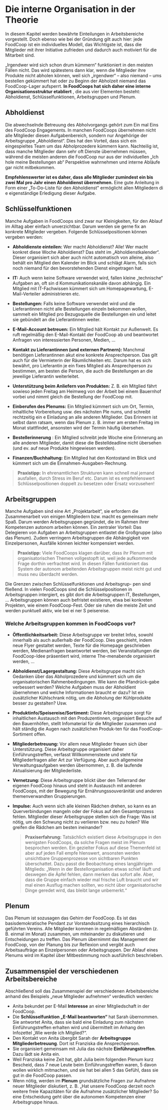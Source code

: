 # Die interne Organisation in der Theorie

In diesem Kapitel werden bewährte Einteilungen in Arbeitsbereiche
vorgestellt. Doch ebenso wie bei der Gründung gilt auch
hier: jede FoodCoop ist ein individuelles Modell, das Wichtigste
ist, dass die Mitglieder mit ihrer Initiative zufrieden und dadurch
auch motiviert für die Mitarbeit sind.

„Irgendwer wird sich schon drum kümmern“ funktioniert in
den meisten Fällen nicht. Das wird spätestens dann klar, wenn
die Mitglieder ihre Produkte nicht abholen können, weil sich
„irgendwer“ – also niemand – ums bestellen gekümmert hat
oder zu Beginn der Abholzeit niemand das FoodCoop-Lager
aufsperrt. **In FoodCoops hat sich daher eine interne
Organisationsstruktur etabliert** , die aus vier Elementen
besteht: Abholdienst, Schlüsselfunktionen, Arbeitsgruppen und
Plenum.

## Abholdienst

Die abwechselnde Betreuung des Abholvorgangs gehört zum
Ein mal Eins des FoodCoop Engagements. In manchen
FoodCoops übernehmen nicht alle Mitglieder diesen Aufgabenbereich,
sondern nur Angehörige der Arbeitsgruppe
„Abholdienst“. Dies hat den Vorteil, dass sich ein eingespieltes
Team um das Abholprozedere kümmern kann. Nachteilig ist,
dass manche Mitglieder dann sehr oft Dienste übernehmen
müssen, während die meisten anderen die FoodCoop nur aus
der individuellen „Ich hole meine Bestellungen ab“ Perspektive
wahrnehmen und interne Abläufe gar nicht mitbekommen.


**Empfehlenswerter ist es daher, dass alle Mitglieder zumindest ein
bis zwei Mal pro Jahr einen Abholdienst übernehmen.** Eine gute
Anleitung in Form einer „To-Do-Liste für den Abholdienst" ermöglicht
allen Mitgliedern di e eigenständige Erledigung dieser Aufgabe.

## Schlüsselfunktionen

Manche Aufgaben in FoodCoops sind zwar nur Kleinigkeiten,
für den Ablauf im Alltag aber einfach unverzichtbar. Darum
werden sie gerne fix an konkrete Mitglieder vergeben.
Folgende Schlüsselpositionen können vergeben werden:

* **Abholdienste einteilen:** Wer macht Abholdienst? Alle! Wer macht
konkret diese Woche Abholdienst? Das steht im „Abholdienstkalender“.
Dieser organisiert sich aber auch nicht automatisch von alleine,
also behält ein Mitglied den Kalender im Blick und schlägt Alarm, falls
sich noch niemand für den bevorstehenden Dienst eingetragen hat.

* **IT:** Auch wenn keine Software verwendet wird, fallen kleine „technische“
Aufgaben an, oft sin d Kommunikationskanäle davon abhängig.
Ein Mitglied mit IT-Fachwissen kümmert sich um Homepagewartung,
E-Mail-Verteiler administrieren etc.

* **Bestellungen:** Falls keine Software verwendet wird und die Lieferantinnen
nicht alle Bestellungen einzeln bekommen wollen, sammelt
ein Mitglied pro Bezugsquelle die Bestellungen ein und leitet sie
gebündelt an die Lieferantinnen weiter.

* **E-Mail-Account betreuen:** Ein Mitglied hält Kontakt zur Außenwelt.
Es ruft regelmäßig den E-Mail-Kontakt der FoodCoop ab und
beantwortet Anfragen von interessierten Personen, Medien, ...

* **Kontakt zu Lieferantinnen (und externen Partnern):** Manchmal
benötigen Lieferantinnen akut eine konkrete Ansprechperson.
Das gilt auch für die Vermieterin der Räumlichkeiten etc. Darum
hat es sich bewährt, pro Lieferantin je ein fixes Mitglied als
Ansprechperson zu bestimmen, am besten die Person, die auch
die Bestellungen an die jeweilige Lieferantin weiterleitet.

* **Unterstützung beim Anliefern von Produkten:** Z. B. ein Mitglied fährt
sowieso jeden Freitag am Heimweg von der Arbeit bei einem Bauernhof
vorbei und nimmt gleich die Bestellung der FoodCoop mit.

* **Einberufen des Plenums:** Ein Mitglied kümmert sich um Ort,
Termin, inhaltliche Vorbereitung usw. des nächsten Ple nums,
und schreibt rechtzeitig ein e Einladung an alle anderen Mitglieder.
Das Erinnern ist selbst dann ratsam, wenn das Plenum z. B.
immer am ersten Freitag im Monat stattfindet, ansonsten
wird der Termin häufig übersehen.

* **Bestellerinnerung** : Ein Mitglied schreibt jede Woche
eine Erinnerung an alle anderen Mitglieder, damit diese
die Bestelldeadline nicht übersehen (und ev. auf neue
Produkte hingewiesen werden).

* **Finanzen/Buchhaltung:** Ein Mitglied hat den Kontostand
im Blick und kümmert sich um die Einnahmen-Ausgaben-Rechnung.

> **Praxistipp:** In ehrenamtlichen Strukturen kann schnell
> mal jemand ausfallen, durch Stress im Beruf etc. Darum
> ist es empfehlenswert Schlüsselpositionen doppelt
> zu besetzen oder Ersatz vorzusehen!

## Arbeitsgruppen

Manche Aufgaben sind eine Art „Projektarbeit“, sie erfordern
die Zusammenarbeit von einigen Mitgliedern bzw. macht es
gemeinsam mehr Spaß. Darum werden Arbeitsgruppen gegründet,
die im Rahmen ihrer Kompetenzen autonom arbeiten
können. Ein zentraler Vorteil: Das Delegieren von Aufgaben an
Arbeitsgruppen entlastet die Großgruppe (also das Plenum).
Zudem verringern Arbeitsgruppen die Abhängigkeit von Einzelpersonen,
Ausfälle können leichter kompensiert werden.

> **Praxistipp:** Viele FoodCoops klagen darüber, dass ihr
> Plenum mit organisatorischen Themen vollgestopft ist,
> weil jede aufkommende Frage dorthin verfrachtet wird.
> In diesen Fällen funktioniert das System der autonom
> arbeitenden Arbeitsgruppen meist nicht gut und muss
> neu überdacht werden.

Die Grenzen zwischen Schlüsselfunktionen und Arbeitsgrup-
pen sind fließend. In vielen FoodCoops sind die Schlüsselpositionen
in Arbeitsgruppen intergiert, es gibt dort die
Arbeitsgruppen IT, Bestellungen, ...
Arbeitsgruppen können auch befristet existieren,
etwa bei konkreten Projekten, wie einem FoodCoop-Fest.
Oder sie ruhen die meiste Zeit und werden punktuell aktiv,
wie bei ei ner S peisereise.


### Welche Arbeitsgruppen kommen in FoodCoops vor?

* **Öffentlichkeitsarbeit:** Diese Arbeitsgruppe ver breitet Infos,
sowohl innerhalb als auch außerhalb der FoodCoop. Dies geschieht,
indem neue Flyer gestaltet werden, Texte für die Homepage
geschrieben werden, Medienanfragen beantwortet werden, bei
Veranstaltungen die FoodCoop-Idee präsentiert wird, interne
The-menabende organisiert werden, ...

* **Abholdienst/Lagergestaltung:** Diese Arbeitsgruppe macht sich
Gedanken über das Abholprozedere und kümmert sich um die
organisatorischen Rahmenbedingungen. Wie kann die
Pfandrück-gabe verbessert werden? Welche Aufgaben muss der
Abholdient übernehmen und welche Informationen braucht er
dazu? Ist ein zusätzlicher Kühlschrank nötig, um die Abholung
der Kühlprodukte besser zu gestalten? Usw.

* **Produktinfo/Speisereise/Sortiment:** Diese Arbeitsgruppe sorgt
für inhaltlichen Austausch mit den Produzentinnen, organisiert
Besuche auf den Bauernhöfen, stellt Infomaterial für die
Mitglieder zusammen und hält ständig die Augen nach
zusätzlichen Produk-ten für das FoodCoop-Sortiment offen.

* **Mitgliederbetreuung:** Vor allem neue Mitglieder freuen sich über
Unterstützung. Diese Arbeitsgruppe organisiert daher Einführungstreffen,
verfasst Willkommenstexte und steht für Mitgliederfragen aller
Art zur Verfügung. Aber auch allgemeine
Verwaltungsaufgaben werden übernommen, z. B. die laufende
Aktualisierung der Mitgliederliste.

* **Vernetzung:** Diese Arbeitsgruppe blickt über den Tellerrand der
eigenen FoodCoop hinaus und steht in Austausch mit anderen
FoodCoops, mit der Bewegung für Ernährungssouveränität und
anderen themenverwandten Gruppierungen.

* **Impulse:** Auch wenn sich alle kleinen Rädchen drehen, so kann es
an Querverbindungen mangeln oder der Fokus auf den Gesamtprozess
fehlen. Mitglieder dieser Arbeitsgruppe stellen sich die
Frage: Was ist nötig, um den Schwung nicht zu verlieren bzw.
neu zu holen? Wie greifen die Rädchen am besten ineinander?

  > **Praxiserfahrung:** Tatsächlich existiert diese Arbeitsgruppe
  > in den wenigsten FoodCoops, da solche Fragen
  > meist im Plenum besprochen werden. Ein gezielter Fokus
  > auf diese Themenfeld ist aber auf jeden Fall empfe
  > hlenswert, ansonsten werden unsichtbare Gruppenprozesse
  > von sichtbaren Punkten überschattet. Dazu
  > passt die Beobachtung eines langjährigen Mitglieds:
  > „Wenn in der Bestellorganisation etwas schief läuft und
  > deswegen die Äpfel fehlen, dann merken das sofort
  > alle. Aber, dass die Gruppe einfach wieder mal frische
  > Luft braucht und wir mal einen Ausflug machen
  > sollten, wo nicht über organisatorische Dinge geredet
  > wird, das bleibt lange unbemerkt.“

## Plenum

Das Plenum ist sozusagen das Gehirn der FoodCoop. Es ist
das basisdemokratische Pendant zur Vorstandssitzung eines
hierarchisch geführten Vereins. Alle Mitglieder kommen in
regelmäßigen Abständen (z. B. einmal im Monat) zusammen,
um miteinander zu diskutieren und Entscheidungen zu treffen.
Das Plenum übernimmt das Management der FoodCoop,
von der Planung bis zur Reflexion und vergibt auch Arbeitsaufträge
an Einzelpersonen oder Arbeitsgruppen. Der Ablauf
eines Plenums wird im Kapitel über Mitbestimmung noch
ausführlich beschrieben.

## Zusammenspiel der verschiedenen Arbeitsbereiche

Abschließend soll das Zusammenspiel der verschiedenen Arbeitsbereiche
anhand des Beispiels „neue Mitglieder aufnehmen“ verdeutlich werden:
* Anita bekundet per E-Mail **Interesse** an einer Mitgliedschaft in der FoodCoop.
* Die **Schlüsselfunktion „E-Mail beantworten“** hat Sarah übernommen.
Sie antwortet Anita, dass sie bald eine Einladung zum nächsten Einführungstreffen
erhalten wird und übermittelt im Anhang den Infozettel „Wie werde ich Mitglied?“.
* Den Kontakt von Anita übergibt Sarah der **Arbeitsgruppe Mitgliederbetreuung**.
Dort ist Franziska die Ansprechperson.
* Sie organisiert gemeinsam mit Julia das nächste
**Einführungstreffen**. Dazu lädt sie Anita ein.
* Weil Franziska keine Zeit hat, gibt Julia beim folgenden
Plenum kurz Bescheid, dass 7 neue Leute beim Einführungstreffen
waren, 5 davon wollen wirklich mitmachen,
und sie hat bei allen 5 das Gefühl, dass sie gut in die
FoodCoop passen.
* Wenn nötig, werden im **Plenum**
grundsätzliche Fragen zur Aufnahme neuer Mitglieder
diskutiert, z. B. „Hat unsere FoodCoop derzeit noch
weitere freie Kapazitäten für die Aufnahme zusätzlicher
Mitglieder? So eine Entscheidung geht über die autonomen
Kompetenzen einer Arbeitsgruppe hinaus.
